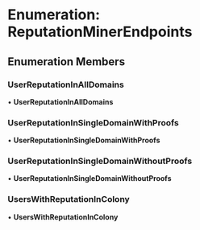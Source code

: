 # Enumeration: ReputationMinerEndpoints

## Enumeration Members

### UserReputationInAllDomains

• **UserReputationInAllDomains**

### UserReputationInSingleDomainWithProofs

• **UserReputationInSingleDomainWithProofs**

### UserReputationInSingleDomainWithoutProofs

• **UserReputationInSingleDomainWithoutProofs**

### UsersWithReputationInColony

• **UsersWithReputationInColony**
